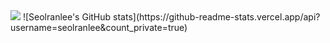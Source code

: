 <img src="https://capsule-render.vercel.app/api?type=waving&color=BDBDC8&height=150&section=header" />
![Seolranlee's GitHub stats](https://github-readme-stats.vercel.app/api?username=seolranlee&count_private=true)
